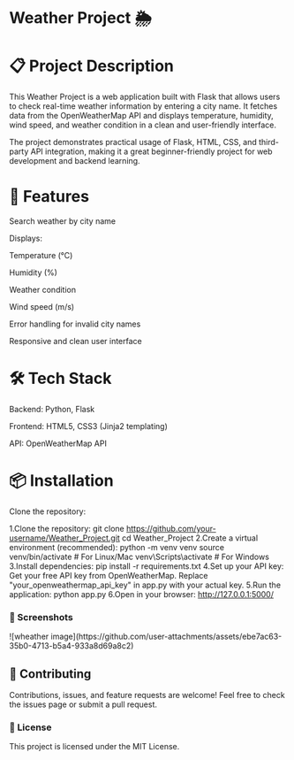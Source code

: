 <h1>Weather Project 🌦️<h1>
<h1>📋 Project Description</h1>
This Weather Project is a web application built with Flask that allows users to check real-time weather information by entering a city name.
It fetches data from the OpenWeatherMap API and displays temperature, humidity, wind speed, and weather condition in a clean and user-friendly interface.

The project demonstrates practical usage of Flask, HTML, CSS, and third-party API integration, making it a great beginner-friendly project for web development and backend learning.
<h1>🚀 Features</h1>
Search weather by city name

Displays:

Temperature (°C)

Humidity (%)

Weather condition

Wind speed (m/s)

Error handling for invalid city names

Responsive and clean user interface
<h1>🛠️ Tech Stack</h1>
Backend: Python, Flask

Frontend: HTML5, CSS3 (Jinja2 templating)

API: OpenWeatherMap API

<h1>📦 Installation</h1>
Clone the repository:

1.Clone the repository:
git clone https://github.com/your-username/Weather_Project.git
cd Weather_Project
2.Create a virtual environment (recommended):
python -m venv venv
source venv/bin/activate  # For Linux/Mac
venv\Scripts\activate     # For Windows
3.Install dependencies:
pip install -r requirements.txt
4.Set up your API key:
Get your free API key from OpenWeatherMap.
Replace "your_openweathermap_api_key" in app.py with your actual key.
5.Run the application:
python app.py
6.Open in your browser:
http://127.0.0.1:5000/


<h3>📸 Screenshots</h3>
![wheather image](https://github.com/user-attachments/assets/ebe7ac63-35b0-4713-b5a4-933a8d69a8c2)

<h2>🙌 Contributing</h2>
Contributions, issues, and feature requests are welcome!
Feel free to check the issues page or submit a pull request.
<h3>📄 License</h3>
This project is licensed under the MIT License.
